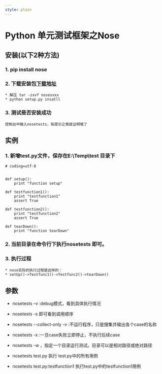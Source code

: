 ```yaml
---
style: plain
---
```

# Python 单元测试框架之Nose  

## 安装(以下2种方法)
### 1. pip install nose 

### 2. 下载安装包[下载地址](http://pypi.python.org/pypi/nose/) 
	* 解压 tar -zxvf nosexxxx 
	* python setup.py insatll
### 3. 测试是否安装成功 
	控制台中输入nosetests，有提示之类就证明哦了


## 实例 

### 1. 新增test.py文件，保存在E:\Temp\test 目录下

```
# coding=utf-8  


def setup():
	print "function setup"

def testfunction1():
	print "testfunction1"
	assert True 

def testfunction2():
	print "testfunction2"
	assert True 

def tearDown():
	print "function tearDown"

```
### 2. 当前目录在命令行下执行nosetests 即可。

### 3. 执行过程
	* nose实际的执行过程是这样的：　　
	* setUp()->Testfunc1()->Testfunc2()->tearDown()

## 参数 

* nosetests  –v :debug模式，看到具体执行情况 

* nosetests -s 即可看到调用顺序 

* nosetests --collect-only -v :不运行程序，只是搜集并输出各个case的名称

* nosetests -x  :一旦case失败立即停止，不执行后续case

* nosetests -w ，指定一个目录运行测试。目录可以是相对路径或绝对路径

* nosetests test.py 执行 test.py中的所有用例  

* nosetests test.py:testfunction1 执行test.py中的testfunction1用例

